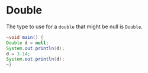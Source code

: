 # Double

The type to use for a `double` that might be null is `Double`.

```java
~void main() {
Double d = null;
System.out.println(d);
d = 3.14;
System.out.println(d);
~}